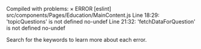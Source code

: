 Compiled with problems:
×
ERROR
[eslint] 
src/components/Pages/Education/MainContent.js
  Line 18:29:  'topicQuestions' is not defined        no-undef
  Line 21:32:  'fetchDataForQuestion' is not defined  no-undef

Search for the keywords to learn more about each error.
